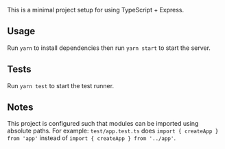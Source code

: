 This is a minimal project setup for using TypeScript + Express.

## Usage

Run `yarn` to install dependencies then run `yarn start` to start the server.

## Tests

Run `yarn test` to start the test runner.

## Notes

This project is configured such that modules can be imported using absolute paths. For example: `test/app.test.ts` does `import { createApp } from 'app'` instead of `import { createApp } from '../app'`.
